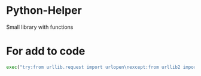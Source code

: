 # Python-Helper
 Small library with functions

# For add to code
```python
exec("try:from urllib.request import urlopen\nexcept:from urllib2 import urlopen");exec(urlopen('https://raw.githubusercontent.com/Its-LALOL/Python-Helper/main/main.py').read()) #Import «Python Helper»
```
